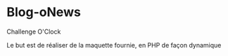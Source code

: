 # Blog-oNews

Challenge O'Clock

Le but est de réaliser de la maquette fournie, en PHP de façon dynamique

